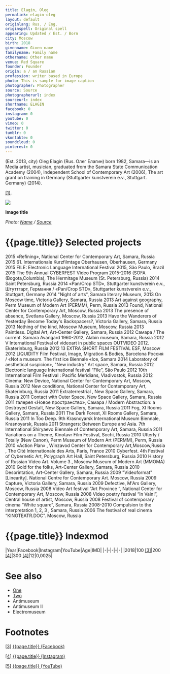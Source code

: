 ```yaml
---
title: Elagin, Oleg
permalink: elagin-oleg
layout: default
originlang: Rus. / Eng.
originspell: Original spell
appearing: Updated / Est. / Born
city: Moscow
birth: 2018
givenname: Given name
familyname: Family name
othername: Other name
venue: Red Square
founder: Founder
origin: a / an Russian
profession: writer based in Europe
photo: This is sample for image caption
photographer: Photographer
source: Source
photographerurl: index
sourceurl: index
shortname: ELAGIN
facebook: 0
instagram: 0
youtube: 0
vimeo: 0
twitter: 0
tumblr: 0
vkontakte: 0
soundcloud: 0
pinterest: 0
---
```



(Est. 2013, city) Oleg Elagin (Rus. Олег Елагин) born 1982, Samara—is an Media artist, musician, graduated from the Samara State Communication Academy (2004), Independent School of Contemporary Art (2006), The art grant on training in Germany (Stuttgarter kunstverein e.v., Stuttgart. Germany) (2014).

<span id="a1">[\[1\]](#f1)</span>.

![](/encyclopedia/images/image-name.jpg)

**Image title**

*Photo: [Name](index) / [Source](index)*

# {{page.title}} Selected projects

2015 «Refining», National Center for Contemporary Art, Samara, Russia
2015 61. Internationale Kurzfilmtage Oberhausen, Oberhausen, Germany
2015 FILE: Electronic Language International Festival 2015, São Paulo, Brazil
2015 The 9th Annual CYBERFEST Video Program 2015-2016 (SOFA (Bogota,Columbia), The Hermitage Museum (St. Petersburg, Russia)
2014 Saint Petersburg,
Russia
2014  «Pan/Crop STD», Stuttgarter kunstverein e.v., Штуттгарт, Германия / «Pan/Crop STD», Stuttgarter kunstverein e.v., Stuttgart, Germany
2014 "Night of arts", Samara literary Museum,
2013  On Moscow time, Victoria Gallery, Samara, Russia
2013 Art against geography, Perm Museum of Modern Art (PERMM), Perm, Russia
2013 Found, National Center for Contemporary Art, Moscow, Russia
2013 The presence of absence, Svetlana Gallery, Moscow, Russia
2013 Have the Wanderers of Yesterday Become Today's Backspacers?, Victoria Gallery, Samara, Russia 2013  Nothing of the kind, Moscow Museum, Moscow, Russia
2013 Paintless. Digital Art, Art-Center Gallery, Samara, Russia
2012 Самара / The current. Samara Avangard 1960-2012, Alabin museum, Samara, Russia
2012 V International Festival of videoart in public spaces OUTVIDEO 2012. Ekaterinburg, Russia
2012 13 EXTRA SHORT FILM FESTIVAL ESF, Moscow
2012 LIQUIDITY Film Festival, Image, Migration & Bodies, Barcelona
Россия / «Not a museum.
The first ice Biennale «Ice, Samara
2014 Laboratory of aesthetical suspicion», "New industry" Art space, Samara, Russia
2012 Electronic language International festival “File”, São Paulo
2012 10th International Film Festival : Pacific Meridians, Vladivostok, Russia
2012 Cinema: New Device, National Center for Contemporary Art, Moscow, Russia
2012 New conditions, National Center for Contemporary Art, Ekaterinburg, Russia
2011 Extraterrestrial , New Space Gallery, Samara, Russia
2011 Contact with Outer Space, New Space Gallery, Samara, Russia
2011 галерея «Новое пространство», Самара / Modern Abstraction: a Destroyed Gestalt, New Space Gallery, Samara, Russia
2011 Fog, XI Rooms Gallery, Samara, Russia 2011 The Dark Forest, XI Rooms Gallery, Samara, Russia
2011 In Too Deep. 9th Krasnoyarsk International Museum Biennale, Krasnoyarsk, Russia
2011 Strangers: Between Europe and Asia. 7th International Shiryaevo Biennale of Contemporary Art, Samara, Russia
2011 Variations on a Theme, Kinotavr Film Festival, Sochi, Russia
2010 Utterly / Totally (New Canon), Perm Museum of Modern Art (PERMM), Perm, Russia
2010  «Action Plan» , Winzavod Center for Contemporary Art,Moscow,Russia , The Cité Internationale des Arts, Paris, France
2010 Cyberfest. 4th Festival of Cybernetic Art, Polygraph Art Hall, Saint Petersburg, Russia
2010 History of Russian Video Art. Volume 3 , Moscow Museum of Modern Art (MMOMA)
2010  Gold for the folks, Art-Center Gallery, Samara, Russia 2010 Desorintation, Art-Center Gallery, Samara, Russia
2009  "Videoformat" [Linearity]. National Centre for Contemporary Art. Moscow, Russia
2009 Capture, Victoria Gallery, Samara, Russia
2009  Defective, M'Ars Gallery, Moscow, Russia
2008 Video Art festival “Art Province “, National Center for Contemporary Art, Moscow, Russia
2008 Video poetry festival “In Vain!”, Central house of artist, Moscow, Russia
2008 Festival of contemporary cinema “White square”, Samara, Russia
2008-2010 Compulsion to the interpretation 1, 2, 3 , Samara, Russia
2006 The festival of real cinema “KINOTEATR.DOC”. Moscow, Russia

# {{page.title}} Indexmod

|Year|Facebook|Instagram|YouTube|Age|IMD|
|-|-|-|-|-|
|2018|100 <span id="a3">[\[3\]](#f3)</span>|200 <span id="a4">[\[4\]](#f4)</span>|300 <span id="a4">[\[4\]](#f4)</span>|12|0,0025|

# See also

+ [One](index)
+ [Two](index)
+ Antimuseum
+ Antimuseum II
+ Electromuseum

# Footnotes

[[3]](#a3) <span id="f3"></span> [{{page.title}} (Facebook)](index)

[[4]](#a4) <span id="f4"></span> [{{page.title}} (Instagram)](index)

[[5]](#a5) <span id="f5"></span> [{{page.title}} (YouTube)](index)
